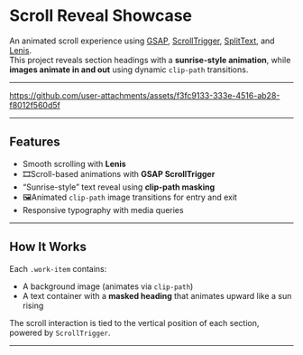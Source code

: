 # Scroll Reveal Showcase

An animated scroll experience using [GSAP](https://greensock.com/gsap/), [ScrollTrigger](https://greensock.com/scrolltrigger/), [SplitText](https://greensock.com/splittext/), and [Lenis](https://github.com/studio-freight/lenis).  
This project reveals section headings with a **sunrise-style animation**, while **images animate in and out** using dynamic `clip-path` transitions.

---

https://github.com/user-attachments/assets/f3fc9133-333e-4516-ab28-f8012f560d5f

---

## Features

- Smooth scrolling with **Lenis**
- 🎞Scroll-based animations with **GSAP ScrollTrigger**
- “Sunrise-style” text reveal using **clip-path masking**
- 🖼Animated `clip-path` image transitions for entry and exit
- Responsive typography with media queries

---

## How It Works

Each `.work-item` contains:
- A background image (animates via `clip-path`)
- A text container with a **masked heading** that animates upward like a sun rising

The scroll interaction is tied to the vertical position of each section, powered by `ScrollTrigger`.

---
